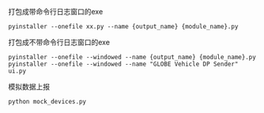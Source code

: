 打包成带命令行日志窗口的exe
```
pyinstaller --onefile xx.py --name {output_name} {module_name}.py
```
打包成不带命令行日志窗口的exe
```
pyinstaller --onefile --windowed --name {output_name} {module_name}.py
pyinstaller --onefile --windowed --name "GLOBE Vehicle DP Sender" ui.py
```
模拟数据上报
```
python mock_devices.py
```